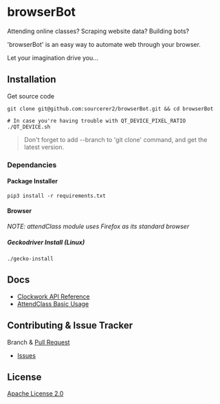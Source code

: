 # browserBot
Attending online classes? Scraping website data? Building bots? 

'browserBot' is an easy way to automate web through your browser. 

Let your imagination drive you...

## Installation
Get source code
```shell script
git clone git@github.com:sourcerer2/browserBot.git && cd browserBot

# In case you're having trouble with QT_DEVICE_PIXEL_RATIO
./QT_DEVICE.sh
```
> Don't forget to add --branch to 'git clone' command, and get the latest version.

### Dependancies
#### Package Installer
```shell script
pip3 install -r requirements.txt
```

#### Browser
*NOTE: attendClass module uses Firefox as its standard browser*

##### Geckodriver Install (Linux)
```shell script
./gecko-install
```

## Docs
- [Clockwork API Reference](https://github.com/sourcerer2/browserBot/blob/master/docs/clockwork.md)
- [AttendClass Basic Usage](https://github.com/sourcerer2/browserBot/blob/master/docs/attendClass.md)

## Contributing & Issue Tracker
Branch & [Pull Request](https://github.com/sourcerer2/browserBot/pulls)
- [Issues](https://github.com/mstr-Wolf/browserBot/issues)

## License
[Apache License 2.0](https://github.com/mstr-Wolf/browserBot/blob/master/LICENSE)
